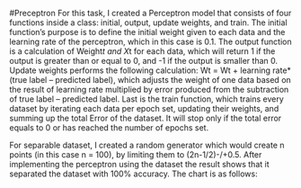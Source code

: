 #Preceptron
For this task, I created a Perceptron model that consists of four functions inside 
a class: initial, output, update weights, and train. The initial function’s purpose is 
to define the initial weight given to each data and the learning rate of the perceptron, 
which in this case is 0.1. The output function is a calculation of Weight*t and X*t for 
each data, which will return 1 if the output is greater than or equal to 0, and -1 if 
the output is smaller than 0. Update weights performs the 
following calculation: Wt = Wt + learning rate*(true label – predicted label), which adjusts 
the weight of one data based on the result of learning rate multiplied by error produced from 
the subtraction of true label – predicted label. Last is the train function, which trains every 
dataset by iterating each data per epoch set, updating their weights, and summing up the total 
Error of the dataset. It will stop only if the total error equals to 0 or has reached the number 
of epochs set.<br/>

For separable dataset, I created a random generator which would create n points (in this case n = 100), by limiting them to (2n-1/2)-/+0.5. After implementing the perceptron using the dataset the result shows that it separated the dataset with 100% accuracy. The chart is as follows:
